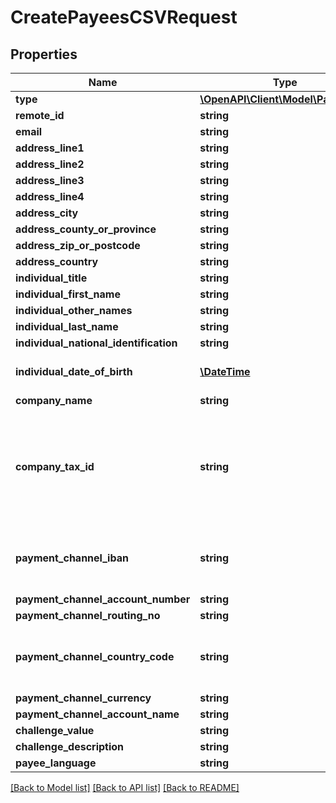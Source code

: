 # CreatePayeesCSVRequest

## Properties
Name | Type | Description | Notes
------------ | ------------- | ------------- | -------------
**type** | [**\OpenAPI\Client\Model\PayeeType**](PayeeType.md) |  | 
**remote_id** | **string** |  | 
**email** | **string** |  | 
**address_line1** | **string** |  | 
**address_line2** | **string** |  | [optional] 
**address_line3** | **string** |  | [optional] 
**address_line4** | **string** |  | [optional] 
**address_city** | **string** |  | 
**address_county_or_province** | **string** |  | [optional] 
**address_zip_or_postcode** | **string** |  | 
**address_country** | **string** |  | 
**individual_title** | **string** |  | [optional] 
**individual_first_name** | **string** |  | [optional] 
**individual_other_names** | **string** |  | [optional] 
**individual_last_name** | **string** |  | [optional] 
**individual_national_identification** | **string** |  | [optional] 
**individual_date_of_birth** | [**\DateTime**](\DateTime.md) | example - 1970-05-20 | [optional] 
**company_name** | **string** |  | [optional] 
**company_tax_id** | **string** | Company Tax Id (EIN) must be 9 numeric characters. Must match the regular expression &#x60;&#x60;&#x60;[\\d]{9}&#x60;&#x60;&#x60;. | [optional] 
**payment_channel_iban** | **string** | Must match the regular expression &#x60;&#x60;&#x60;^[A-Za-z0-9]+$&#x60;&#x60;&#x60;. | [optional] 
**payment_channel_account_number** | **string** |  | [optional] 
**payment_channel_routing_no** | **string** |  | [optional] 
**payment_channel_country_code** | **string** | Must be a 3 character currency code. ISO 4217 | [optional] 
**payment_channel_currency** | **string** |  | [optional] 
**payment_channel_account_name** | **string** |  | [optional] 
**challenge_value** | **string** |  | [optional] 
**challenge_description** | **string** |  | [optional] 
**payee_language** | **string** |  | [optional] 

[[Back to Model list]](../README.md#documentation-for-models) [[Back to API list]](../README.md#documentation-for-api-endpoints) [[Back to README]](../README.md)



